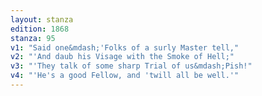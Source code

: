 ```yaml
---
layout: stanza
edition: 1868
stanza: 95
v1: "Said one&mdash;'Folks of a surly Master tell,"
v2: "'And daub his Visage with the Smoke of Hell;"
v3: "'They talk of some sharp Trial of us&mdash;Pish!"
v4: "'He's a good Fellow, and 'twill all be well.'"
---
```

